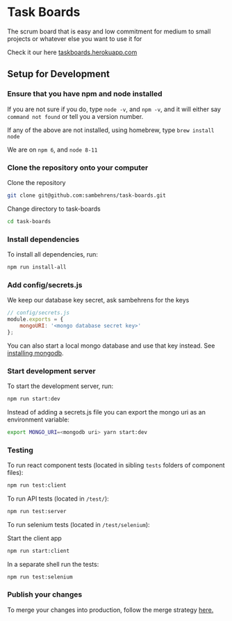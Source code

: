 # Task Boards

The scrum board that is easy and low commitment for medium to
small projects or whatever else you want to use it for

Check it our here [taskboards.herokuapp.com](https://taskboards.herokuapp.com)

## Setup for Development

### Ensure that you have npm and node installed

If you are not sure if you do, type `node -v`,
and `npm -v`, and it will either say `command not found`
or tell you a version number.

If any of the above are not installed, using homebrew,
type `brew install node`

We are on `npm 6`, and `node 8-11`

### Clone the repository onto your computer

Clone the repository

```bash
git clone git@github.com:sambehrens/task-boards.git
```

Change directory to task-boards

```bash
cd task-boards
```

### Install dependencies

To install all dependencies, run:

```bash
npm run install-all
```

### Add config/secrets.js

We keep our database key secret, ask sambehrens
for the keys

```js
// config/secrets.js
module.exports = {
    mongoURI: '<mongo database secret key>'
};
```

You can also start a local mongo database and use that key instead.
See [installing mongodb](https://docs.mongodb.com/manual/installation/).

### Start development server

To start the development server, run:

```bash
npm run start:dev
```

Instead of adding a secrets.js file you can export the
mongo uri as an environment variable:

```bash
export MONGO_URI=<mongodb uri> yarn start:dev
```

### Testing

To run react component tests (located in sibling `tests` folders of component files):

```bash
npm run test:client
```

To run API tests (located in `/test/`):

```bash
npm run test:server
```

To run selenium tests (located in `/test/selenium`):

Start the client app

```bash
npm run start:client
```

In a separate shell run the tests:

```bash
npm run test:selenium
```

### Publish your changes

To merge your changes into production, follow the
merge strategy
[here.](https://github.com/dog-house-development/poodl/wiki/Git-Merging-Strategy)
